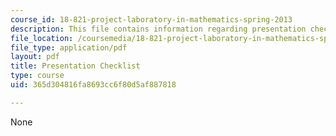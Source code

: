 ```yaml
---
course_id: 18-821-project-laboratory-in-mathematics-spring-2013
description: This file contains information regarding presentation checklist.
file_location: /coursemedia/18-821-project-laboratory-in-mathematics-spring-2013/365d304816fa8693cc6f80d5af887818_MIT18_821S13_presentchklst.pdf
file_type: application/pdf
layout: pdf
title: Presentation Checklist
type: course
uid: 365d304816fa8693cc6f80d5af887818

---
```

None
